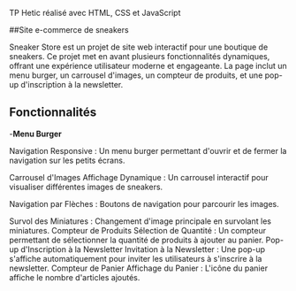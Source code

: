 TP Hetic réalisé avec HTML, CSS et JavaScript

##Site e-commerce de sneakers

Sneaker Store est un projet de site web interactif pour une boutique de sneakers. Ce projet met en avant plusieurs fonctionnalités dynamiques, offrant une expérience utilisateur moderne et engageante. La page inclut un menu burger, un carrousel d'images, un compteur de produits, et une pop-up d'inscription à la newsletter.

## Fonctionnalités

-**Menu Burger**

Navigation Responsive : Un menu burger permettant d'ouvrir et de fermer la navigation sur les petits écrans.

Carrousel d'Images
Affichage Dynamique : Un carrousel interactif pour visualiser différentes images de sneakers.

Navigation par Flèches : Boutons de navigation pour parcourir les images.

Survol des Miniatures : Changement d'image principale en survolant les miniatures.
Compteur de Produits
Sélection de Quantité : Un compteur permettant de sélectionner la quantité de produits à ajouter au panier.
Pop-up d'Inscription à la Newsletter
Invitation à la Newsletter : Une pop-up s'affiche automatiquement pour inviter les utilisateurs à s'inscrire à la newsletter.
Compteur de Panier
Affichage du Panier : L'icône du panier affiche le nombre d'articles ajoutés.

